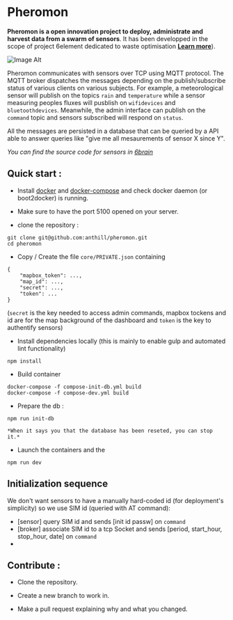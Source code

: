 # Pheromon

**Pheromon is a open innovation project to deploy, administrate and harvest data from a swarm of sensors**. It has been developped in the scope of project 6element dedicated to waste optimisation **[Learn more](http://ants.builders/pages/6element.html)**).

![Image Alt](https://docs.google.com/drawings/d/1a-9oJr7eGid59iTj12dici8-Qb83j9Y7QbTz34jCo_M/pub?w=960&h=720)

Pheromon communicates with sensors over TCP using MQTT protocol. The MQTT broker dispatches the messages depending on the publish/subscribe status of various clients on various subjects. For example, a meteorological sensor will publish on the topics `rain` and `temperature` while a sensor measuring peoples fluxes will pusblish on `wifidevices` and `bluetoothdevices`. Meanwhile, the admin interface can publish on the `command` topic and sensors subscribed will respond on `status`.

All the messages are persisted in a database that can be queried by a API able to answer queries like "give me all mesaurements of sensor X since Y".

*You can find the source code for sensors in [6brain](https://github.com/anthill/6brain)*


## Quick start :

* Install [docker](https://docs.docker.com/) and [docker-compose](http://docs.docker.com/compose/install/) and check docker daemon (or boot2docker) is running.

* Make sure to have the port 5100 opened on your server.

* clone the repository :

```
git clone git@github.com:anthill/pheromon.git
cd pheromon
```

* Copy / Create the file `core/PRIVATE.json` containing

```
{
    "mapbox_token": ...,
    "map_id": ...,
    "secret": ...,
    "token": ...
}
```
(`secret` is the key needed to access admin commands, mapbox tockens and id are for the map background of the dashboard and `token` is the key to authentify sensors)

* Install dependencies locally (this is mainly to enable gulp and automated lint functionality)

````
npm install
````

* Build container

```
docker-compose -f compose-init-db.yml build
docker-compose -f compose-dev.yml build
```

* Prepare the db : 

```
npm run init-db
```
    *When it says you that the database has been reseted, you can stop it.*


* Launch the containers and the 

```
npm run dev
```

## Initialization sequence 

We don't want sensors to have a manually hard-coded id (for deployment's simplicity) so we use SIM id (queried with AT command):

- [sensor] query SIM id and sends [init id passw] on `command`
- [broker] associate SIM id to a tcp Socket and sends [period, start_hour, stop_hour, date] on `command`
- 


## Contribute :

* Clone the repository.

* Create a new branch to work in.

* Make a pull request explaining why and what you changed.
